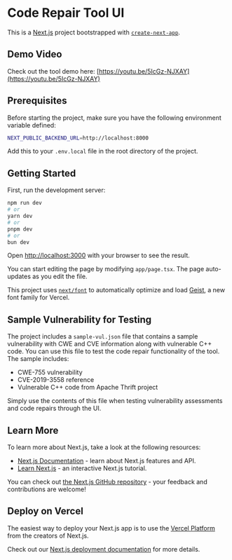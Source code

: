 # Code Repair Tool UI

This is a [Next.js](https://nextjs.org) project bootstrapped with [`create-next-app`](https://nextjs.org/docs/app/api-reference/cli/create-next-app).

## Demo Video

Check out the tool demo here: [https://youtu.be/5IcGz-NJXAY](https://youtu.be/5IcGz-NJXAY)

## Prerequisites

Before starting the project, make sure you have the following environment variable defined:

```bash
NEXT_PUBLIC_BACKEND_URL=http://localhost:8000
```

Add this to your `.env.local` file in the root directory of the project.

## Getting Started

First, run the development server:

```bash
npm run dev
# or
yarn dev
# or
pnpm dev
# or
bun dev
```

Open [http://localhost:3000](http://localhost:3000) with your browser to see the result.

You can start editing the page by modifying `app/page.tsx`. The page auto-updates as you edit the file.

This project uses [`next/font`](https://nextjs.org/docs/app/building-your-application/optimizing/fonts) to automatically optimize and load [Geist](https://vercel.com/font), a new font family for Vercel.

## Sample Vulnerability for Testing

The project includes a `sample-vul.json` file that contains a sample vulnerability with CWE and CVE information along with vulnerable C++ code. You can use this file to test the code repair functionality of the tool. The sample includes:

- CWE-755 vulnerability
- CVE-2019-3558 reference
- Vulnerable C++ code from Apache Thrift project

Simply use the contents of this file when testing vulnerability assessments and code repairs through the UI.

## Learn More

To learn more about Next.js, take a look at the following resources:

- [Next.js Documentation](https://nextjs.org/docs) - learn about Next.js features and API.
- [Learn Next.js](https://nextjs.org/learn) - an interactive Next.js tutorial.

You can check out [the Next.js GitHub repository](https://github.com/vercel/next.js) - your feedback and contributions are welcome!

## Deploy on Vercel

The easiest way to deploy your Next.js app is to use the [Vercel Platform](https://vercel.com/new?utm_medium=default-template&filter=next.js&utm_source=create-next-app&utm_campaign=create-next-app-readme) from the creators of Next.js.

Check out our [Next.js deployment documentation](https://nextjs.org/docs/app/building-your-application/deploying) for more details.

